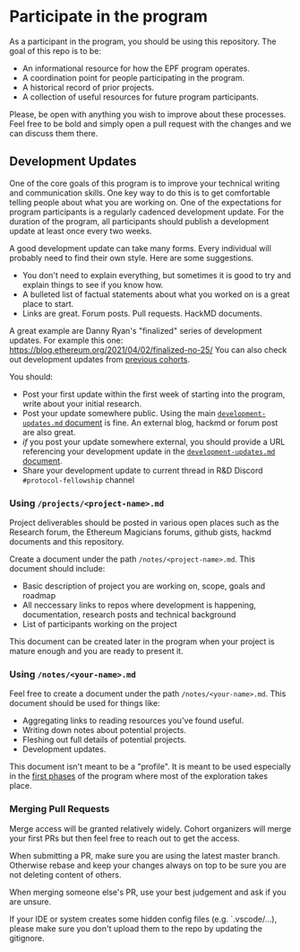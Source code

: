 # Participate in the program

As a participant in the program, you should be using this repository. The goal of this repo is to be:

- An informational resource for how the EPF program operates.
- A coordination point for people participating in the program.
- A historical record of prior projects.
- A collection of useful resources for future program participants.

Please, be open with anything you wish to improve about these processes. Feel free to be bold and simply open a pull request with the changes and we can discuss them there.

## Development Updates

One of the core goals of this program is to improve your technical writing and communication skills. One key way to do this is to get comfortable telling people about what you are working on. One of the expectations for program participants is a regularly cadenced development update. For the duration of the program, all participants should publish a development update at least once every two weeks.

A good development update can take many forms. Every individual will probably need to find their own style. Here are some suggestions.

- You don't need to explain everything, but sometimes it is good to try and explain things to see if you know how.
- A bulleted list of factual statements about what you worked on is a great place to start.
- Links are great. Forum posts. Pull requests. HackMD documents.

A great example are Danny Ryan's "finalized" series of development updates. For example this one: https://blog.ethereum.org/2021/04/02/finalized-no-25/
You can also check out development updates from [previous cohorts](https://github.com/eth-protocol-fellows/cohort-three/blob/master/development-updates.md). 

You should: 

- Post your first update within the first week of starting into the program, write about your initial research. 
- Post your update somewhere public. Using the main [`development-updates.md` document](/development-updates.md) is fine. An external blog, hackmd or forum post are also great.
- *if* you post your update somewhere external, you should provide a URL referencing your development update in the [`development-updates.md` document](/development-updates.md).
- Share your development update to current thread in R&D Discord `#protocol-fellowship` channel 


### Using `/projects/<project-name>.md`

Project deliverables should be posted in various open places such as the Research forum, the Ethereum Magicians forums, github gists, hackmd documents and this repository. 

Create a document under the path `/notes/<project-name>.md`. This document should include: 

- Basic description of project you are working on, scope, goals and roadmap
- All neccessary links to repos where development is happening, documentation, research posts and technical background 
- List of participants working on the project

 This document can be created later in the program when your project is mature enough and you are ready to present it.


### Using `/notes/<your-name>.md`

Feel free to create a document under the path `/notes/<your-name>.md`. This document should be used for things like:

- Aggregating links to reading resources you've found useful.
- Writing down notes about potential projects.
- Fleshing out full details of potential projects.
- Development updates.

This document isn't meant to be a "profile". It is meant to be used especially in the [first phases](/program-guide/program-details.md#phase-one) of the program where most of the exploration takes place. 

### Merging Pull Requests

Merge access will be granted relatively widely. Cohort organizers will merge your first PRs but then feel free to reach out to get the access. 

When submitting a PR, make sure you are using the latest master branch. Otherwise rebase and keep your changes always on top to be sure you are not deleting content of others.

When merging someone else's PR, use your best judgement and ask if you are unsure. 

If your IDE or system creates some hidden config files (e.g. `.vscode/...), please make sure you don't upload them to the repo by updating the gitignore. 

